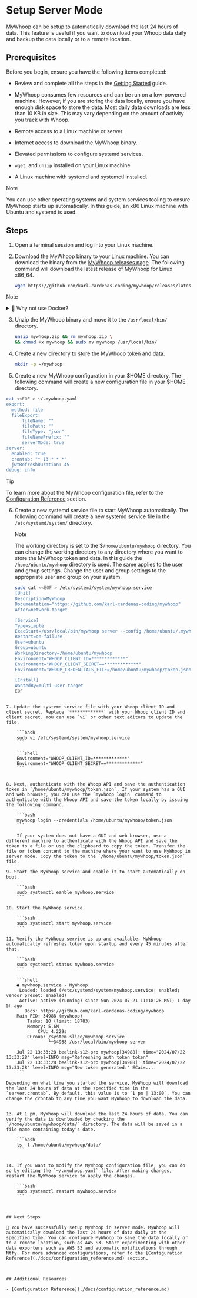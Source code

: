 # Setup Server Mode

MyWhoop can be setup to automatically download the last 24 hours of data. This feature is useful if you want to download your Whoop data daily and backup the data locally or to a remote location. 


## Prerequisites

Before you begin, ensure you have the following items completed:

- Review and complete all the steps in the [Getting Started](/docs/get-started.md) guide.

- MyWhoop consumes few resources and can be run on a low-powered machine. However,  if you are storing the data locally, ensure you have enough disk space to store the data. Most daily data downloads are less than 10 KB in size. This may vary depending on the amount of activity you track with Whoop.

- Remote access to a Linux machine or server.

- Internet access to download the MyWhoop binary.

- Elevated permissions to configure systemd services.

- `wget`, and `unzip` installed on your Linux machine.

- A Linux machine with systemd and systemctl installed. 

> [!NOTE]
> You can use other operating systems and system services tooling to ensure MyWhoop starts up automatically. In this guide, an x86 Linux machine with Ubuntu and systemd is used.


## Steps


1.  Open a terminal session and log into your Linux machine. 


2. Download the MyWhoop binary to your Linux machine. You can download the binary from the [MyWhoop releases page](https://github.com/karl-cardenas-coding/mywhoop/releases).  The following command will download the latest release of MyWhoop for Linux x86_64.

    ```bash
    wget https://github.com/karl-cardenas-coding/mywhoop/releases/latest/download/mywhoop_darwin_x86_64.zip --output-document mywhoop.zip
    ```
> [!NOTE]
> <details><summary>🐳 Why not use Docker? </summary><br>
>
>
>   Monitoring and managing Docker containers is not as trivial as using a   binary. If you are interested in using the MyWhoop Docker container with systemd, check out the [Running Docker Containers with Systemd](https://blog.container-solutions.com/running-docker-containers-with-systemd) to get an idea of how to use Docker containers with systemd. 
> </details>

3. Unzip the MyWhoop binary and move it to the `/usr/local/bin/` directory. 

    ```bash
    unzip mywhoop.zip && rm mywhoop.zip \
    && chmod +x mywhoop && sudo mv mywhoop /usr/local/bin/
    ```

4. Create a new directory to store the MyWhoop token and data.

    ```bash
    mkdir -p ~/mywhoop
    ```

5. Create a new MyWhoop configuration in your $HOME directory. The following command will create a new configuration file in your $HOME directory. 


```bash
cat <<EOF > ~/.mywhoop.yaml
export:
  method: file
  fileExport:
      fileName: ""
      filePath: ""
      fileType: "json"
      fileNamePrefix: ""
      serverMode: true
server:
  enabled: true
  crontab: "* 13 * * *"
  jwtRefreshDuration: 45
debug: info
```

> [!TIP]
> To learn more about the MyWhoop configuration file, refer to the [Configuration Reference](./docs/configuration_reference.md) section.

6. Create a new systemd service file to start MyWhoop automatically. The following command will create a new systemd service file in the `/etc/systemd/system/` directory. 

    > [!NOTE]
    > The working directory is set to the $`/home/ubuntu/mywhoop` directory. You can change the working directory to any directory where you want to store the MyWhoop token and data. In this guide the `/home/ubuntu/mywhoop` directory is used. The same applies to the user and group settings. Change the user and group settings to the appropriate user and group on your system.


    ```bash
    sudo cat <<EOF > /etc/systemd/system/mywhoop.service
    [Unit]
    Description=MyWhoop
    Documentation="https://github.com/karl-cardenas-coding/mywhoop"
    After=network.target

    [Service]
    Type=simple
    ExecStart=/usr/local/bin/mywhoop server --config /home/ubuntu/.mywhoop.yaml
    Restart=on-failure
    User=ubuntu
    Group=ubuntu
    WorkingDirectory=/home/ubuntu/mywhoop
    Environment="WHOOP_CLIENT_ID=*************"
    Environment="WHOOP_CLIENT_SECRET==*************"
    Environment="WHOOP_CREDENTIALS_FILE=/home/ubuntu/mywhoop/token.json

    [Install]
    WantedBy=multi-user.target
    EOF
```

7. Update the systemd service file with your Whoop client ID and client secret. Replace `*************` with your Whoop client ID and client secret. You can use `vi` or other text editors to update the file. 

    ```bash
    sudo vi /etc/systemd/system/mywhoop.service
    ```

    ```shell
    Environment="WHOOP_CLIENT_ID=*************"
    Environment="WHOOP_CLIENT_SECRET==*************"
    ```


8. Next, authenticate with the Whoop API and save the authentication token in `/home/ubuntu/mywhoop/token.json`. If your system has a GUI and web browser, you can use the `mywhoop login` command to authenticate with the Whoop API and save the token locally by issuing the following command. 

    ```bash
    mywhoop login --credentials /home/ubuntu/mywhoop/token.json
    ```

    If your system does not have a GUI and web browser, use a different machine to authenticate with the Whoop API and save the token to a file or use the clipboard to copy the token. Transfer the file or token content to the machine where your want to use MyWhoop in server mode. Copy the token to the `/home/ubuntu/mywhoop/token.json` file.

9. Start the MyWhoop service and enable it to start automatically on boot. 

    ```bash
    sudo systemctl eanble mywhoop.service
    ```

10. Start the MyWhoop service.

    ```bash
    sudo systemctl start mywhoop.service
    ```

11. Verify the MyWhoop service is up and available. MyWhoop automatically refreshes token upon startup and every 45 minutes after that.

    ```bash
    sudo systemctl status mywhoop.service
    ```

    ```shell
    ● mywhoop.service - MyWhoop
     Loaded: loaded (/etc/systemd/system/mywhoop.service; enabled; vendor preset: enabled)
     Active: active (running) since Sun 2024-07-21 11:18:28 MST; 1 day 5h ago
       Docs: https://github.com/karl-cardenas-coding/mywhoop
    Main PID: 34988 (mywhoop)
        Tasks: 10 (limit: 18783)
        Memory: 5.6M
            CPU: 4.229s
        CGroup: /system.slice/mywhoop.service
                └─34988 /usr/local/bin/mywhoop server

    Jul 22 13:33:28 beelink-s12-pro mywhoop[34988]: time="2024/07/22 13:33:28" level=INFO msg="Refreshing auth token token"
    Jul 22 13:33:28 beelink-s12-pro mywhoop[34988]: time="2024/07/22 13:33:28" level=INFO msg="New token generated:" ECaL=....
    ```

Depending on what time you started the service, MyWhoop will download the last 24 hours of data at the specified time in the `server.crontab`. By default, this value is to `1 pm | 13:00`. You can change the crontab to any time you want MyWhoop to download the data.


13. At 1 pm, MyWhoop will download the last 24 hours of data. You can verify the data is downloaded by checking the `/home/ubuntu/mywhoop/data/` directory. The data will be saved in a file name containing today's date. 

    ```bash
    ls -l /home/ubuntu/mywhoop/data/
    ```


14. If you want to modify the MyWhoop configuration file, you can do so by editing the `~/.mywhoop.yaml` file. After making changes, restart the MyWhoop service to apply the changes.

    ```bash
    sudo systemctl restart mywhoop.service
    ```



## Next Steps

🎊 You have successfully setup MyWhoop in server mode. MyWhoop will automatically download the last 24 hours of data daily at the specified time. You can configure MyWhoop to save the data locally or to a remote location, such as AWS S3. Start experimenting with other data exporters such as AWS S3 and automatic notifications through Ntfy. For more advanced configurations, refer to the [Configuration Reference](./docs/configuration_reference.md) section.



## Additional Resources

- [Configuration Reference](./docs/configuration_reference.md)